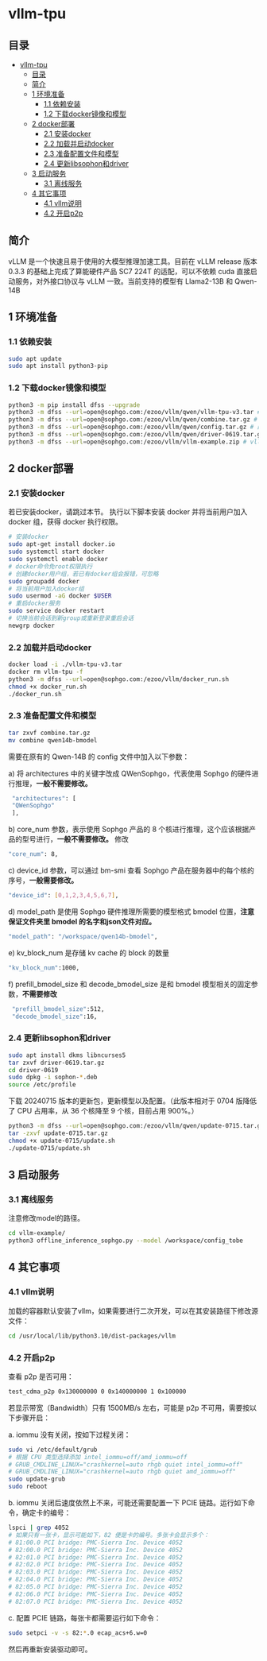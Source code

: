 # vllm-tpu

## 目录

- [vllm-tpu](#vllm-tpu)
  - [目录](#目录)
  - [简介](#简介)
  - [1 环境准备](#1-环境准备)
    - [1.1 依赖安装](#11-依赖安装)
    - [1.2 下载docker镜像和模型](#12-下载docker镜像和模型)
  - [2 docker部署](#2-docker部署)
    - [2.1 安装docker](#21-安装docker)
    - [2.2 加载并启动docker](#22-加载并启动docker)
    - [2.3 准备配置文件和模型](#23-准备配置文件和模型)
    - [2.4 更新libsophon和driver](#24-更新libsophon和driver)
  - [3 启动服务](#3-启动服务)
    - [3.1 离线服务](#31-离线服务)
  - [4 其它事项](#4-其它事项)
    - [4.1 vllm说明](#41-vllm说明)
    - [4.2 开启p2p](#42-开启p2p)


## 简介
vLLM 是一个快速且易于使用的大模型推理加速工具。目前在 vLLM release 版本 0.3.3 的基础上完成了算能硬件产品 SC7 224T 的适配，可以不依赖 cuda 直接启动服务，对外接口协议与 vLLM 一致。当前支持的模型有 Llama2-13B 和 Qwen-14B

## 1 环境准备

### 1.1 依赖安装

```bash
sudo apt update 
sudo apt install python3-pip
```

### 1.2 下载docker镜像和模型

```bash
python3 -m pip install dfss --upgrade 
python3 -m dfss --url=open@sophgo.com:/ezoo/vllm/qwen/vllm-tpu-v3.tar # 镜像
python3 -m dfss --url=open@sophgo.com:/ezoo/vllm/qwen/combine.tar.gz # qwen2-14B bmodel，如果自己编译，可以不下
python3 -m dfss --url=open@sophgo.com:/ezoo/vllm/qwen/config.tar.gz # 配置文件，可以不下，仓库已经包含了
python3 -m dfss --url=open@sophgo.com:/ezoo/vllm/qwen/driver-0619.tar.gz # 驱动，必须更新
python3 -m dfss --url=open@sophgo.com:/ezoo/vllm/vllm-example.zip # vllm 示例代码，可以不下，使用本仓库代码
```

## 2 docker部署

### 2.1 安装docker
若已安装docker，请跳过本节。 执行以下脚本安装 docker 并将当前用户加入 docker 组，获得 docker 执行权限。
```bash
# 安装docker
sudo apt-get install docker.io
sudo systemctl start docker
sudo systemctl enable docker
# docker命令免root权限执行
# 创建docker用户组，若已有docker组会报错，可忽略
sudo groupadd docker
# 将当前用户加入docker组
sudo usermod -aG docker $USER
# 重启docker服务
sudo service docker restart
# 切换当前会话到新group或重新登录重启会话
newgrp docker​
```
### 2.2 加载并启动docker
```bash
docker load -i ./vllm-tpu-v3.tar
docker rm vllm-tpu -f 
python3 -m dfss --url=open@sophgo.com:/ezoo/vllm/docker_run.sh 
chmod +x docker_run.sh 
./docker_run.sh
```

### 2.3 准备配置文件和模型
```bash
tar zxvf combine.tar.gz 
mv combine qwen14b-bmodel 
```

需要在原有的 Qwen-14B 的 config 文件中加入以下参数：

a) 将 architectures 中的关键字改成 QWenSophgo，代表使用 Sophgo 的硬件进行推理，**一般不需要修改。**
```bash
 "architectures": [ 
 "QWenSophgo" 
 ],
 ```
b) core_num 参数，表示使用 Sophgo 产品的 8 个核进行推理，这个应该根据产品的型号进行，**一般不需要修改。**
修改
```bash
"core_num": 8,
```

c) device_id 参数，可以通过 bm-smi 查看 Sophgo 产品在服务器中的每个核的序号，**一般需要修改。**
```bash
"device_id": [0,1,2,3,4,5,6,7], 
```

d) model_path 是使用 Sophgo 硬件推理所需要的模型格式 bmodel 位置，**注意保证文件夹里 bmodel 的名字和json文件对应。**
```bash
"model_path": "/workspace/qwen14b-bmodel", 
```

e) kv_block_num 是存储 kv cache 的 block 的数量
```bash
"kv_block_num":1000, 
```

f) prefill_bmodel_size 和 decode_bmodel_size 是和 bmodel 模型相关的固定参数，**不需要修改**
```bash
 "prefill_bmodel_size":512, 
 "decode_bmodel_size":16,
```

### 2.4 更新libsophon和driver

```bash
sudo apt install dkms libncurses5 
tar zxvf driver-0619.tar.gz 
cd driver-0619 
sudo dpkg -i sophon-*.deb 
source /etc/profile 
```

下载 20240715 版本的更新包，更新模型以及配置。（此版本相对于 0704 版降低了 CPU 占用率，从 36 个核降至 9 个核，目前占用 900%。）
```bash
python3 -m dfss --url=open@sophgo.com:/ezoo/vllm/qwen/update-0715.tar.gz 
tar -zxvf update-0715.tar.gz 
chmod +x update-0715/update.sh 
./update-0715/update.sh
```

## 3 启动服务
### 3.1 离线服务
注意修改model的路径。
```bash
cd vllm-example/
python3 offline_inference_sophgo.py --model /workspace/config_tobe
```

## 4 其它事项
### 4.1 vllm说明

加载的容器默认安装了vllm，如果需要进行二次开发，可以在其安装路径下修改源文件：
```bash
cd /usr/local/lib/python3.10/dist-packages/vllm
```

### 4.2 开启p2p
查看 p2p 是否可用：
```bash
test_cdma_p2p 0x130000000 0 0x140000000 1 0x100000 
```

若显示带宽（Bandwidth）只有 1500MB/s 左右，可能是 p2p 不可用，需要按以下步骤开启：

a. iommu 没有关闭，按如下过程关闭：
```bash
sudo vi /etc/default/grub 
# 根据 CPU 类型选择添加 intel_iommu=off/amd_iommu=off 
# GRUB_CMDLINE_LINUX="crashkernel=auto rhgb quiet intel_iommu=off" 
# GRUB_CMDLINE_LINUX="crashkernel=auto rhgb quiet amd_iommu=off" 
sudo update-grub 
sudo reboot
```

b. iommu 关闭后速度依然上不来，可能还需要配置一下 PCIE 链路。运行如下命令，确定卡的编号：
```bash
lspci | grep 4052 
# 如果只有一张卡，显示可能如下，82 便是卡的编号。多张卡会显示多个：
# 81:00.0 PCI bridge: PMC-Sierra Inc. Device 4052 
# 82:00.0 PCI bridge: PMC-Sierra Inc. Device 4052 
# 82:01.0 PCI bridge: PMC-Sierra Inc. Device 4052 
# 82:02.0 PCI bridge: PMC-Sierra Inc. Device 4052 
# 82:03.0 PCI bridge: PMC-Sierra Inc. Device 4052 
# 82:04.0 PCI bridge: PMC-Sierra Inc. Device 4052 
# 82:05.0 PCI bridge: PMC-Sierra Inc. Device 4052 
# 82:06.0 PCI bridge: PMC-Sierra Inc. Device 4052 
# 82:07.0 PCI bridge: PMC-Sierra Inc. Device 4052
```

c. 配置 PCIE 链路，每张卡都需要运行如下命令：
```bash
sudo setpci -v -s 82:*.0 ecap_acs+6.w=0 
```
然后再重新安装驱动即可。